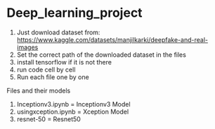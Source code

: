 # Deep_learning_project
1) Just download dataset from: https://www.kaggle.com/datasets/manjilkarki/deepfake-and-real-images
2) Set the correct path of the downloaded dataset in the files
3) install tensorflow if it is not there
4) run code cell by cell
5) Run each file one by one

Files and their models

 1) Inceptionv3.ipynb = Inceptionv3 Model
 2) usingxception.ipynb = Xception Model
 3) resnet-50 = Resnet50
